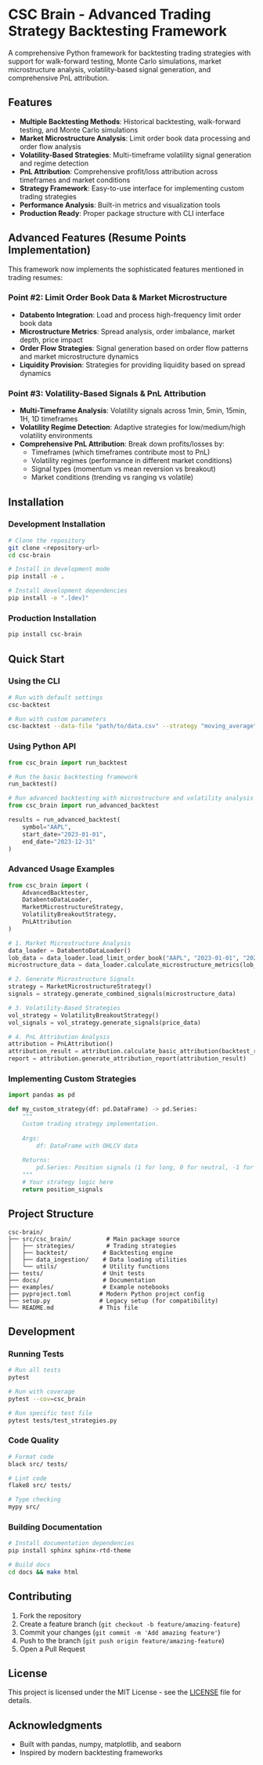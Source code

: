 # CSC Brain - Advanced Trading Strategy Backtesting Framework

A comprehensive Python framework for backtesting trading strategies with support for walk-forward testing, Monte Carlo simulations, market microstructure analysis, volatility-based signal generation, and comprehensive PnL attribution.

## Features

- **Multiple Backtesting Methods**: Historical backtesting, walk-forward testing, and Monte Carlo simulations
- **Market Microstructure Analysis**: Limit order book data processing and order flow analysis
- **Volatility-Based Strategies**: Multi-timeframe volatility signal generation and regime detection
- **PnL Attribution**: Comprehensive profit/loss attribution across timeframes and market conditions
- **Strategy Framework**: Easy-to-use interface for implementing custom trading strategies
- **Performance Analysis**: Built-in metrics and visualization tools
- **Production Ready**: Proper package structure with CLI interface

## Advanced Features (Resume Points Implementation)

This framework now implements the sophisticated features mentioned in trading resumes:

### Point #2: Limit Order Book Data & Market Microstructure
- **Databento Integration**: Load and process high-frequency limit order book data
- **Microstructure Metrics**: Spread analysis, order imbalance, market depth, price impact
- **Order Flow Strategies**: Signal generation based on order flow patterns and market microstructure dynamics
- **Liquidity Provision**: Strategies for providing liquidity based on spread dynamics

### Point #3: Volatility-Based Signals & PnL Attribution
- **Multi-Timeframe Analysis**: Volatility signals across 1min, 5min, 15min, 1H, 1D timeframes
- **Volatility Regime Detection**: Adaptive strategies for low/medium/high volatility environments
- **Comprehensive PnL Attribution**: Break down profits/losses by:
  - Timeframes (which timeframes contribute most to PnL)
  - Volatility regimes (performance in different market conditions)
  - Signal types (momentum vs mean reversion vs breakout)
  - Market conditions (trending vs ranging vs volatile)

## Installation

### Development Installation

```bash
# Clone the repository
git clone <repository-url>
cd csc-brain

# Install in development mode
pip install -e .

# Install development dependencies
pip install -e ".[dev]"
```

### Production Installation

```bash
pip install csc-brain
```

## Quick Start

### Using the CLI

```bash
# Run with default settings
csc-backtest

# Run with custom parameters
csc-backtest --data-file "path/to/data.csv" --strategy "moving_average" --output-dir "results"
```

### Using Python API

```python
from csc_brain import run_backtest

# Run the basic backtesting framework
run_backtest()

# Run advanced backtesting with microstructure and volatility analysis
from csc_brain import run_advanced_backtest

results = run_advanced_backtest(
    symbol="AAPL",
    start_date="2023-01-01", 
    end_date="2023-12-31"
)
```

### Advanced Usage Examples

```python
from csc_brain import (
    AdvancedBacktester,
    DatabentoDataLoader,
    MarketMicrostructureStrategy,
    VolatilityBreakoutStrategy,
    PnLAttribution
)

# 1. Market Microstructure Analysis
data_loader = DatabentoDataLoader()
lob_data = data_loader.load_limit_order_book("AAPL", "2023-01-01", "2023-12-31")
microstructure_data = data_loader.calculate_microstructure_metrics(lob_data)

# 2. Generate Microstructure Signals
strategy = MarketMicrostructureStrategy()
signals = strategy.generate_combined_signals(microstructure_data)

# 3. Volatility-Based Strategies
vol_strategy = VolatilityBreakoutStrategy()
vol_signals = vol_strategy.generate_signals(price_data)

# 4. PnL Attribution Analysis
attribution = PnLAttribution()
attribution_result = attribution.calculate_basic_attribution(backtest_results)
report = attribution.generate_attribution_report(attribution_result)
```

### Implementing Custom Strategies

```python
import pandas as pd

def my_custom_strategy(df: pd.DataFrame) -> pd.Series:
    """
    Custom trading strategy implementation.
    
    Args:
        df: DataFrame with OHLCV data
        
    Returns:
        pd.Series: Position signals (1 for long, 0 for neutral, -1 for short)
    """
    # Your strategy logic here
    return position_signals
```

## Project Structure

```
csc-brain/
├── src/csc_brain/          # Main package source
│   ├── strategies/         # Trading strategies
│   ├── backtest/          # Backtesting engine
│   ├── data_ingestion/    # Data loading utilities
│   └── utils/             # Utility functions
├── tests/                 # Unit tests
├── docs/                  # Documentation
├── examples/              # Example notebooks
├── pyproject.toml        # Modern Python project config
├── setup.py              # Legacy setup (for compatibility)
└── README.md             # This file
```

## Development

### Running Tests

```bash
# Run all tests
pytest

# Run with coverage
pytest --cov=csc_brain

# Run specific test file
pytest tests/test_strategies.py
```

### Code Quality

```bash
# Format code
black src/ tests/

# Lint code
flake8 src/ tests/

# Type checking
mypy src/
```

### Building Documentation

```bash
# Install documentation dependencies
pip install sphinx sphinx-rtd-theme

# Build docs
cd docs && make html
```

## Contributing

1. Fork the repository
2. Create a feature branch (`git checkout -b feature/amazing-feature`)
3. Commit your changes (`git commit -m 'Add amazing feature'`)
4. Push to the branch (`git push origin feature/amazing-feature`)
5. Open a Pull Request

## License

This project is licensed under the MIT License - see the [LICENSE](LICENSE) file for details.

## Acknowledgments

- Built with pandas, numpy, matplotlib, and seaborn
- Inspired by modern backtesting frameworks
